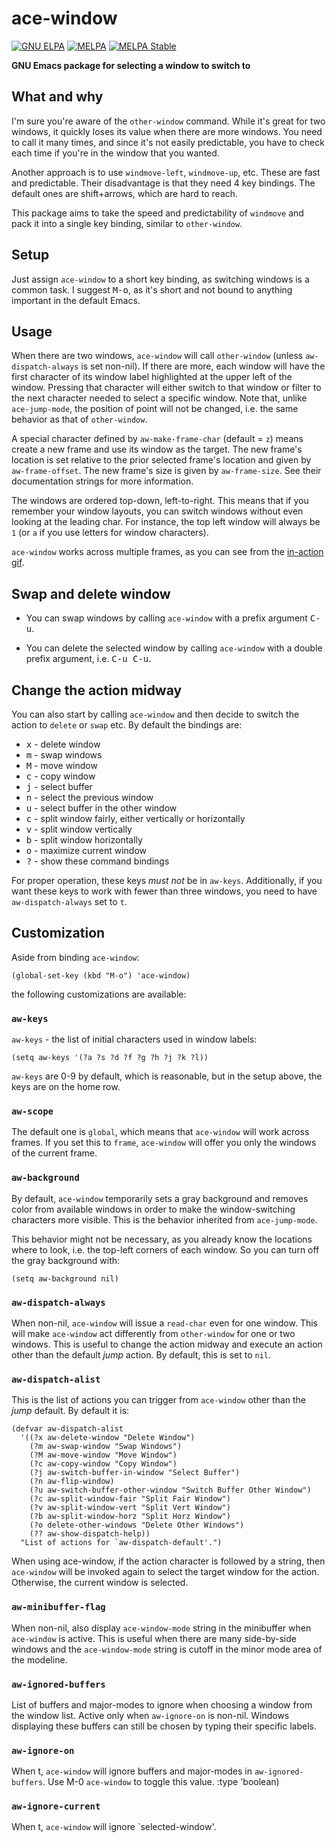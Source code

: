 # ace-window

[![GNU ELPA](https://elpa.gnu.org/packages/ace-window.svg)](https://elpa.gnu.org/packages/ace-window.html)
[![MELPA](https://melpa.org/packages/ace-window-badge.svg)](https://melpa.org/#/ace-window)
[![MELPA Stable](https://stable.melpa.org/packages/ace-window-badge.svg)](https://stable.melpa.org/#/ace-window)

**GNU Emacs package for selecting a window to switch to**

## What and why

I'm sure you're aware of the `other-window` command.  While it's great
for two windows, it quickly loses its value when there are more windows.
You need to call it many times, and since it's not easily predictable,
you have to check each time if you're in the window that you wanted.

Another approach is to use `windmove-left`, `windmove-up`, etc.  These
are fast and predictable.  Their disadvantage is that they need 4 key
bindings.  The default ones are shift+arrows, which are hard to reach.

This package aims to take the speed and predictability of `windmove`
and pack it into a single key binding, similar to `other-window`.

## Setup

Just assign `ace-window` to a short key binding, as switching windows
is a common task.  I suggest <kbd>M-o</kbd>, as it's short and not
bound to anything important in the default Emacs.

## Usage

When there are two windows, `ace-window` will call `other-window`
(unless `aw-dispatch-always` is set non-nil).  If there are more, each
window will have the first character of its window label highlighted
at the upper left of the window.  Pressing that character will either
switch to that window or filter to the next character needed to select
a specific window.  Note that, unlike `ace-jump-mode`, the position of
point will not be changed, i.e. the same behavior as that of
`other-window`.

A special character defined by `aw-make-frame-char` (default = `z`)
means create a new frame and use its window as the target.  The new
frame's location is set relative to the prior selected frame's location
and given by `aw-frame-offset`.  The new frame's size is given by
`aw-frame-size`.  See their documentation strings for more information.

The windows are ordered top-down, left-to-right. This means that if you
remember your window layouts, you can switch windows without even
looking at the leading char.  For instance, the top left window will
always be `1` (or `a` if you use letters for window characters).

`ace-window` works across multiple frames, as you can see from the
[in-action gif](http://oremacs.com/download/ace-window.gif).


## Swap and delete window

- You can swap windows by calling `ace-window` with a prefix argument <kbd>C-u</kbd>.

- You can delete the selected window by calling `ace-window` with a double prefix argument, i.e. <kbd>C-u C-u</kbd>.

## Change the action midway

You can also start by calling `ace-window` and then decide to switch the action to `delete` or `swap` etc.  By default the bindings are:

- <kbd>x</kbd> - delete window
- <kbd>m</kbd> - swap windows
- <kbd>M</kbd> - move window
- <kbd>c</kbd> - copy window
- <kbd>j</kbd> - select buffer
- <kbd>n</kbd> - select the previous window
- <kbd>u</kbd> - select buffer in the other window
- <kbd>c</kbd> - split window fairly, either vertically or horizontally
- <kbd>v</kbd> - split window vertically
- <kbd>b</kbd> - split window horizontally
- <kbd>o</kbd> - maximize current window
- <kbd>?</kbd> - show these command bindings

For proper operation, these keys *must not* be in `aw-keys`.  Additionally,
if you want these keys to work with fewer than three windows, you need to
have `aw-dispatch-always` set to `t`.

## Customization
Aside from binding `ace-window`:

    (global-set-key (kbd "M-o") 'ace-window)

the following customizations are available:

### `aw-keys`
`aw-keys` - the list of initial characters used in window labels:

    (setq aw-keys '(?a ?s ?d ?f ?g ?h ?j ?k ?l))

`aw-keys` are 0-9 by default, which is reasonable, but in the setup
above, the keys are on the home row.

### `aw-scope`
The default one is `global`, which means that `ace-window` will work
across frames.  If you set this to `frame`, `ace-window` will offer you
only the windows of the current frame.

### `aw-background`

By default, `ace-window` temporarily sets a gray background and
removes color from available windows in order to make the
window-switching characters more visible.  This is the behavior
inherited from `ace-jump-mode`.

This behavior might not be necessary, as you already know the locations
where to look, i.e. the top-left corners of each window.
So you can turn off the gray background with:

    (setq aw-background nil)

### `aw-dispatch-always`

When non-nil, `ace-window` will issue a `read-char` even for one window.
This will make `ace-window` act differently from `other-window` for one
or two windows.  This is useful to change the action midway and execute
an action other than the default *jump* action.
By default, this is set to `nil`.

### `aw-dispatch-alist`

This is the list of actions you can trigger from `ace-window` other than the
*jump* default.  By default it is:

	(defvar aw-dispatch-alist
	  '((?x aw-delete-window "Delete Window")
		(?m aw-swap-window "Swap Windows")
		(?M aw-move-window "Move Window")
		(?c aw-copy-window "Copy Window")
		(?j aw-switch-buffer-in-window "Select Buffer")
		(?n aw-flip-window)
		(?u aw-switch-buffer-other-window "Switch Buffer Other Window")
		(?c aw-split-window-fair "Split Fair Window")
		(?v aw-split-window-vert "Split Vert Window")
		(?b aw-split-window-horz "Split Horz Window")
		(?o delete-other-windows "Delete Other Windows")
		(?? aw-show-dispatch-help))
	  "List of actions for `aw-dispatch-default'.")

When using ace-window, if the action character is followed by a string,
then `ace-window` will be invoked again to select the target window for
the action.  Otherwise, the current window is selected.

### `aw-minibuffer-flag`

When non-nil, also display `ace-window-mode` string in the minibuffer
when `ace-window` is active.  This is useful when there are many
side-by-side windows and the `ace-window-mode` string is cutoff in the
minor mode area of the modeline.

### `aw-ignored-buffers`

List of buffers and major-modes to ignore when choosing a window from
the window list.  Active only when `aw-ignore-on` is non-nil.  Windows
displaying these buffers can still be chosen by typing their specific
labels.

### `aw-ignore-on`

When t, `ace-window` will ignore buffers and major-modes in
`aw-ignored-buffers`.  Use M-0 `ace-window` to toggle this value.
  :type 'boolean)

### `aw-ignore-current`

When t, `ace-window` will ignore `selected-window'.
